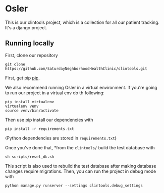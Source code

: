 # Osler

This is our clintools project, which is a collection for all our
patient tracking. It's a django project.

## Running locally

First, clone our repository

```
git clone https://github.com/SaturdayNeghborhoodHealthClinic/clintools.git
```

First, get pip [pip](https://pip.pypa.io/en/stable/).

We also recommend running Osler in a virtual environment.
If you're going to run our project in a virtual env do th following:

```
pip install virtualenv
virtualenv venv
source venv/bin/activate
```

Then use pip install our dependencies with 

```
pip install -r requirements.txt
```

(Python dependencies are stored in `requirements.txt`)

Once you've done that, *from the `clintools/` build the test database with

```
sh scripts/reset_db.sh
```

This script is also used to rebuild the test database after making database
changes require migrations. Then, you can run the project in debug mode with

```
python manage.py runserver --settings clintools.debug_settings
```
